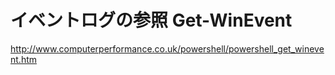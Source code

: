 ﻿# イベントログの参照 Get-WinEvent

http://www.computerperformance.co.uk/powershell/powershell_get_winevent.htm
